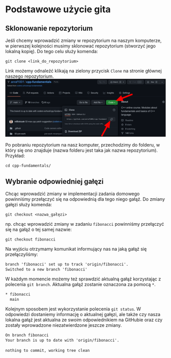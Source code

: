 # Podstawowe użycie gita
## Sklonowanie repozytorium
Jeśli chcemy wprowadzić zmiany w repozytorium na naszym komputerze, w pierwszej kolejności musimy sklonować repozytorium (stworzyć jego lokalną kopię).
Do tego celu służy komenda:
```
git clone <link_do_repozytorium>
```
Link możemy odnaleźć klikają na zielony przycisk `Clone` na stronie głównej naszego repozytorium.
![Link do repozytorium](github_url.png)

Po pobraniu repozytorium na nasz komputer, przechodzimy do folderu, w który się ono znajduje (nazwa folderu jest taka jak nazwa repozytorium). Przykład:
```
cd cpp-fundamentals/
```

## Wybranie odpowiedniej gałęzi
Chcąc wprowadzić zmiany w implementacji zadania domowego powinniśmy przełączyć się na odpowiednią dla tego niego gałąź.
Do zmiany gałęzi służy komenda:
```
git checkout <nazwa_gałęzi>
```
np. chcąc wprowadzić zmiany w zadaniu `fibonacci` powinniśmy przełączyć się na gałąź o tej samej nazwie:
```
git checkout fibonacci
```
Na wyjściu otrzymamy komunikat informujący nas na jaką gałąź się przełączyliśmy:
```
branch 'fibonacci' set up to track 'origin/fibonacci'.
Switched to a new branch 'fibonacci'
```

W każdym momencie możemy też sprawdzić aktualną gałąź korzystając z polecenia `git branch`.
Aktualna gałąź zostanie oznaczona za pomocą `*`.
```
* fibonacci
  main
```
Kolejnym sposobem jest wykorzystanie polecenia `git status`.
W odpowiedzi dostaniemy informację o aktualnej gałęzi, ale także czy nasza lokalna gałąź jest aktualna ze swoim odpowiednikiem na GitHubie oraz czy zostały wprowadzone niezatwierdzone jeszcze zmiany.
```
On branch fibonacci
Your branch is up to date with 'origin/fibonacci'.

nothing to commit, working tree clean
```
